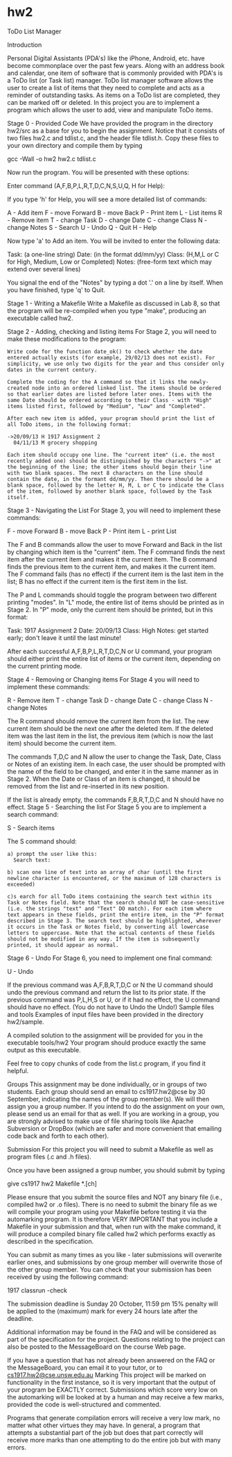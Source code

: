 hw2
===

ToDo List Manager

Introduction

Personal Digital Assistants (PDA's) like the iPhone, Android, etc. have become commonplace over the past few years. Along with an address book and calendar, one item of software that is commonly provided with PDA's is a ToDo list (or Task list) manager. ToDo list manager software allows the user to create a list of items that they need to complete and acts as a reminder of outstanding tasks. As items on a ToDo list are completed, they can be marked off or deleted. In this project you are to implement a program which allows the user to add, view and manipulate ToDo items.

Stage 0 - Provided Code
We have provided the program in the directory hw2/src as a base for you to begin the assignment. Notice that it consists of two files hw2.c and tdlist.c, and the header file tdlist.h. Copy these files to your own directory and compile them by typing

gcc -Wall -o hw2 hw2.c tdlist.c

Now run the program. You will be presented with these options:

Enter command (A,F,B,P,L,R,T,D,C,N,S,U,Q, H for Help): 

If you type 'h' for Help, you will see a more detailed list of commands:

 A - Add item
 F - move Forward
 B - move Back
 P - Print item
 L - List items
 R - Remove item
 T - change Task
 D - change Date
 C - change Class
 N - change Notes
 S - Search
 U - Undo
 Q - Quit
 H - Help

Now type 'a' to Add an item. You will be invited to enter the following data:

Task:  (a one-line string)
Date:  (in the format dd/mm/yy)
Class: (H,M,L or C for High, Medium, Low or Completed)
Notes: (free-form text which may extend over several lines)

You signal the end of the "Notes" by typing a dot '.' on a line by itself. When you have finished, type 'q' to Quit.

Stage 1 - Writing a Makefile
Write a Makefile as discussed in Lab 8, so that the program will be re-compiled when you type "make", producing an executable called hw2.

Stage 2 - Adding, checking and listing items
For Stage 2, you will need to make these modifications to the program:

    Write code for the function date_ok() to check whether the date entered actually exists (for example, 29/02/13 does not exist). For simplicity, we use only two digits for the year and thus consider only dates in the current century.

    Complete the coding for the A command so that it links the newly-created node into an ordered linked list. The items should be ordered so that earlier dates are listed before later ones. Items with the same Date should be ordered according to their Class - with "High" items listed first, followed by "Medium", "Low" and "Completed".

    After each new item is added, your program should print the list of all ToDo items, in the following format:

    ->20/09/13 H 1917 Assignment 2
      04/11/13 M grocery shopping

    Each item should occupy one line. The "current item" (i.e. the most recently added one) should be distinguished by the characters "->" at the beginning of the line; the other items should begin their line with two blank spaces. The next 8 characters on the line should contain the date, in the formant dd/mm/yy. Then there should be a blank space, followed by the letter H, M, L or C to indicate the Class of the item, followed by another blank space, followed by the Task itself. 

Stage 3 - Navigating the List
For Stage 3, you will need to implement these commands:

 F - move Forward
 B - move Back
 P - Print item
 L - print List

The F and B commands allow the user to move Forward and Back in the list by changing which item is the "current" item. The F command finds the next item after the current item and makes it the current item. The B command finds the previous item to the current item, and makes it the current item. The F command fails (has no effect) if the current item is the last item in the list; B has no effect if the current item is the first item in the list.

The P and L commands should toggle the program between two different printing "modes". In "L" mode, the entire list of items should be printed as in Stage 2. In "P" mode, only the current item should be printed, but in this format:

Task:  1917 Assignment 2
Date:  20/09/13
Class: High
Notes: get started early;
don't leave it until the last minute!

After each successful A,F,B,P,L,R,T,D,C,N or U command, your program should either print the entire list of items or the current item, depending on the current printing mode.

Stage 4 - Removing or Changing items
For Stage 4 you will need to implement these commands:

 R - Remove item
 T - change Task
 D - change Date
 C - change Class
 N - change Notes

The R command should remove the current item from the list. The new current item should be the next one after the deleted item. If the deleted item was the last item in the list, the previous item (which is now the last item) should become the current item.

The commands T,D,C and N allow the user to change the Task, Date, Class or Notes of an existing item. In each case, the user should be prompted with the name of the field to be changed, and enter it in the same manner as in Stage 2. When the Date or Class of an item is changed, it should be removed from the list and re-inserted in its new position.

If the list is already empty, the commands F,B,R,T,D,C and N should have no effect.
Stage 5 - Searching the list
For Stage 5 you are to implement a search command:

 S - Search items

The S command should:

    a) prompt the user like this:
      Search text: 

    b) scan one line of text into an array of char (until the first newline character is encountered, or the maximum of 128 characters is exceeded)

    c)s earch for all ToDo items containing the search text within its Task or Notes field. Note that the search should NOT be case-sensitive (i.e. the strings "text" and "Text" DO match). For each item where text appears in these fields, print the entire item, in the "P" format described in Stage 3. The search text should be highlighted, wherever it occurs in the Task or Notes field, by converting all lowercase letters to uppercase. Note that the actual contents of these fields should not be modified in any way. If the item is subsequently printed, it should appear as normal. 

Stage 6 - Undo
For Stage 6, you need to implement one final command:

 U - Undo

If the previous command was A,F,B,R,T,D,C or N the U command should undo the previous command and return the list to its prior state. If the previous command was P,L,H,S or U, or if it had no effect, the U command should have no effect. (You do not have to Undo the Undo!)
Sample files and tools
Examples of input files have been provided in the directory hw2/sample.

A compiled solution to the assignment will be provided for you in the executable tools/hw2
Your program should produce exactly the same output as this executable.

Feel free to copy chunks of code from the list.c program, if you find it helpful.

Groups
This assignment may be done individually, or in groups of two students. Each group should send an email to cs1917.hw2@cse by 30 September, indicating the names of the group member(s). We will then assign you a group number. If you intend to do the assignment on your own, please send us an email for that as well. If you are working in a group, you are strongly advised to make use of file sharing tools like Apache Subversion or DropBox (which are safer and more convenient that emailing code back and forth to each other).

Submission
For this project you will need to submit a Makefile as well as program files (.c and .h files).

Once you have been assigned a group number, you should submit by typing

give cs1917 hw2 Makefile *.[ch]

Please ensure that you submit the source files and NOT any binary file (i.e., compiled hw2 or .o files). There is no need to submit the binary file as we will compile your program using your Makefile before testing it via the automarking program. It is therefore VERY IMPORTANT that you include a Makefile in your submission and that, when run with the make command, it will produce a compiled binary file called hw2 which performs exactly as described in the specification.

You can submit as many times as you like - later submissions will overwrite earlier ones, and submissions by one group member will overwrite those of the other group member. You can check that your submission has been received by using the following command:

1917 classrun -check

The submission deadline is Sunday 20 October, 11:59 pm
15% penalty will be applied to the (maximum) mark for every 24 hours late after the deadline.

Additional information may be found in the FAQ and will be considered as part of the specification for the project. Questions relating to the project can also be posted to the MessageBoard on the course Web page.

If you have a question that has not already been answered on the FAQ or the MessageBoard, you can email it to your tutor, or to cs1917.hw2@cse.unsw.edu.au
Marking
This project will be marked on functionality in the first instance, so it is very important that the output of your program be EXACTLY correct. Submissions which score very low on the automarking will be looked at by a human and may receive a few marks, provided the code is well-structured and commented.

Programs that generate compilation errors will receive a very low mark, no matter what other virtues they may have. In general, a program that attempts a substantial part of the job but does that part correctly will receive more marks than one attempting to do the entire job but with many errors. 
